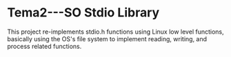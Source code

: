 # Tema2---SO Stdio Library

This project re-implements stdio.h functions using Linux low level functions, basically
using the OS's file system to implement reading, writing, and process related functions.
